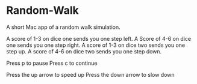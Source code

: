 # Random-Walk
A short Mac app of a random walk simulation.

 A score of 1-3 on dice one sends you one step left.
 A Score of 4-6 on dice one sends you one step right.
 A score of 1-3 on dice two sends you one step up.
 A score of 4-6 on dice two sends you one step down.
 
 Press p to pause
 Press c to continue
 
 Press the up arrow to speed up
 Press the down arrow to slow down
